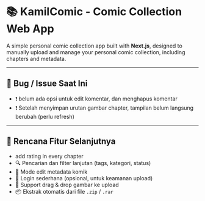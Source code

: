 # 📚 KamilComic - Comic Collection Web App

A simple personal comic collection app built with **Next.js**, designed to manually upload and manage your personal comic collection, including chapters and metadata.

---

## 🐞 Bug / Issue Saat Ini

- ❗ belum ada opsi untuk edit komentar, dan menghapus komentar
- ❗ Setelah menyimpan urutan gambar chapter, tampilan belum langsung berubah (perlu refresh)

---

## 🚧 Rencana Fitur Selanjutnya

- add rating in every chapter
- 🔍 Pencarian dan filter lanjutan (tags, kategori, status)
- 📝 Mode edit metadata komik
- 🔐 Login sederhana (opsional, untuk keamanan upload)
- 📁 Support drag & drop gambar ke upload
- 📦 Ekstrak otomatis dari file `.zip` / `.rar`
